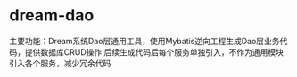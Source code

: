 # dream-dao

主要功能：Dream系统Dao层通用工具，使用Mybatis逆向工程生成Dao层业务代码，提供数据库CRUD操作
后续生成代码后每个服务单独引入，不作为通用模块引入各个服务，减少冗余代码
